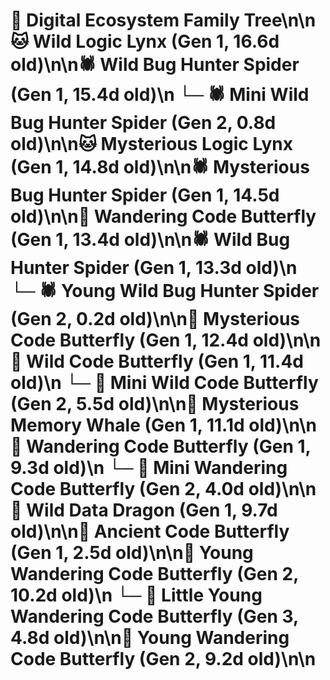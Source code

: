 # 🌳 Digital Ecosystem Family Tree\n\n🐱 Wild Logic Lynx (Gen 1, 16.6d old)\n\n🕷️ Wild Bug Hunter Spider (Gen 1, 15.4d old)\n  └─ 🕷️ Mini Wild Bug Hunter Spider (Gen 2, 0.8d old)\n\n🐱 Mysterious Logic Lynx (Gen 1, 14.8d old)\n\n🕷️ Mysterious Bug Hunter Spider (Gen 1, 14.5d old)\n\n🦋 Wandering Code Butterfly (Gen 1, 13.4d old)\n\n🕷️ Wild Bug Hunter Spider (Gen 1, 13.3d old)\n  └─ 🕷️ Young Wild Bug Hunter Spider (Gen 2, 0.2d old)\n\n🦋 Mysterious Code Butterfly (Gen 1, 12.4d old)\n\n🦋 Wild Code Butterfly (Gen 1, 11.4d old)\n  └─ 🦋 Mini Wild Code Butterfly (Gen 2, 5.5d old)\n\n🐋 Mysterious Memory Whale (Gen 1, 11.1d old)\n\n🦋 Wandering Code Butterfly (Gen 1, 9.3d old)\n  └─ 🦋 Mini Wandering Code Butterfly (Gen 2, 4.0d old)\n\n🐉 Wild Data Dragon (Gen 1, 9.7d old)\n\n🦋 Ancient Code Butterfly (Gen 1, 2.5d old)\n\n🦋 Young Wandering Code Butterfly (Gen 2, 10.2d old)\n  └─ 🦋 Little Young Wandering Code Butterfly (Gen 3, 4.8d old)\n\n🦋 Young Wandering Code Butterfly (Gen 2, 9.2d old)\n\n